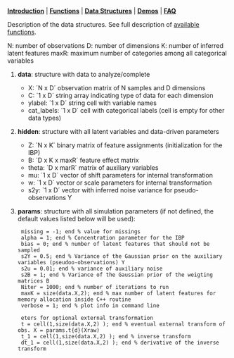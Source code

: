 [**Introduction**](https://ivaleram.github.io/GLFM/) | [**Functions**](doc_functions.html) | [**Data Structures**](doc_struct.html) | [**Demos**](demos.html) | [**FAQ**](FAQ_errors.html)

Description of the data structures. See full description of [available functions](doc_functions.html).

N: number of observations
D: number of dimensions
K: number of inferred latent features
maxR: maximum number of categories among all categorical variables

1. **data**: structure with data to analyze/complete
    * X: ´N x D´ observation matrix of N samples and D dimensions
    * C: ´1 x D´ string array indicating type of data for each dimension
    * ylabel: ´1 x D´ string cell with variable names
    * cat_labels: ´1 x D´ cell with categorical labels (cell is empty for other data types)

2. **hidden**: structure with all latent variables and data-driven parameters
    * Z: ´N x K´ binary matrix of feature assignments (initialization for the IBP)
    * B: ´D x K x maxR´ feature effect matrix
    * theta: ´D x marR´ matrix of auxiliary variables
    * mu: ´1 x D´ vector of shift parameters for internal transformation
    * w: ´1 x D´ vector or scale parameters for internal transformation
    * s2y: ´1 x D´ vector with inferred noise variance for pseudo-observations Y

3. **params**: structure with all simulation parameters (if not defined, the default values listed below will be used):

        missing = -1; end % value for missings
        alpha = 1; end % Concentration parameter for the IBP
        bias = 0; end % number of latent features that should not be sampled
        s2Y = 0.5; end % Variance of the Gaussian prior on the auxiliary variables (pseudoo-observations) Y
        s2u = 0.01; end % variance of auxiliary noise
        s2B = 1; end % Variance of the Gaussian prior of the weigting matrices B
        Niter = 1000; end % number of iterations to run
        maxK = size(data.X,2); end % max number of latent features for memory allocation inside C++ routine
        verbose = 1; end % plot info in command line

        eters for optional external transformation
        t = cell(1,size(data.X,2) ); end % eventual external transform of obs. X = params.t{d}(Xraw)
        t_1 = cell(1,size(data.X,2) ); end % inverse transform
        dt_1 = cell(1,size(data.X,2) ); end % derivative of the inverse transform
